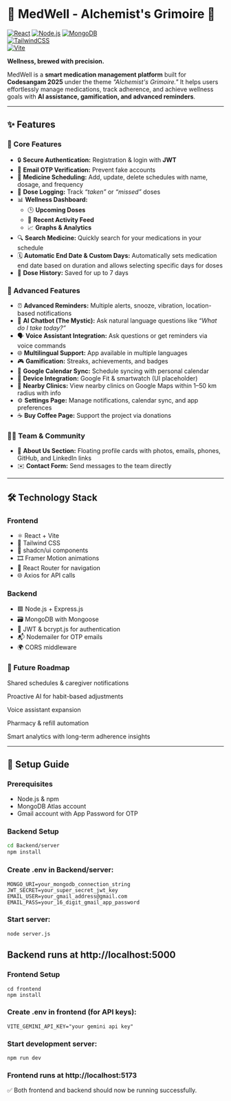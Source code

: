 # 💊 MedWell - Alchemist's Grimoire 🧪  

[![React](https://img.shields.io/badge/React-17.0.2-blue?logo=react&logoColor=white)](https://reactjs.org/) 
[![Node.js](https://img.shields.io/badge/Node.js-18.16.0-green?logo=node.js&logoColor=white)](https://nodejs.org/) 
[![MongoDB](https://img.shields.io/badge/MongoDB-6.0.7-brightgreen?logo=mongodb&logoColor=white)](https://www.mongodb.com/)  
[![TailwindCSS](https://img.shields.io/badge/TailwindCSS-3.3.3-blue?logo=tailwind-css&logoColor=white)](https://tailwindcss.com/)  
[![Vite](https://img.shields.io/badge/Vite-5.1.0-red?logo=vite&logoColor=white)](https://vitejs.dev/)  

**Wellness, brewed with precision.**

MedWell is a **smart medication management platform** built for **Codesangam 2025** under the theme *"Alchemist's Grimoire."* It helps users effortlessly manage medications, track adherence, and achieve wellness goals with **AI assistance, gamification, and advanced reminders**.  

---

## ✨ Features

### 🧱 Core Features
- 🔒 **Secure Authentication:** Registration & login with **JWT**  
- 📧 **Email OTP Verification:** Prevent fake accounts  
- 💊 **Medicine Scheduling:** Add, update, delete schedules with name, dosage, and frequency  
- 🧾 **Dose Logging:** Track *“taken”* or *“missed”* doses  
- 📊 **Wellness Dashboard:**  
  - 🕒 **Upcoming Doses**  
  - 🔄 **Recent Activity Feed**  
  - 📈 **Graphs & Analytics**  
- 🔍 **Search Medicine:** Quickly search for your medications in your schedule  
- 🗓️ **Automatic End Date & Custom Days:** Automatically sets medication end date based on duration and allows selecting specific days for doses  
- 📝 **Dose History:** Saved for up to 7 days  

### 🧠 Advanced Features
- ⏰ **Advanced Reminders:** Multiple alerts, snooze, vibration, location-based notifications  
- 🤖 **AI Chatbot (The Mystic):** Ask natural language questions like *“What do I take today?”*  
- 🗣️ **Voice Assistant Integration:** Ask questions or get reminders via voice commands  
- 🌐 **Multilingual Support:** App available in multiple languages  
- 🎮 **Gamification:** Streaks, achievements, and badges  
- 📅 **Google Calendar Sync:** Schedule syncing with personal calendar  
- 📱 **Device Integration:** Google Fit & smartwatch (UI placeholder)  
- 🏥 **Nearby Clinics:** View nearby clinics on Google Maps within 1–50 km radius with info  
- ⚙️ **Settings Page:** Manage notifications, calendar sync, and app preferences  
- ☕ **Buy Coffee Page:** Support the project via donations  

### 👩‍💻 Team & Community
- 🌟 **About Us Section:** Floating profile cards with photos, emails, phones, GitHub, and LinkedIn links  
- ✉️ **Contact Form:** Send messages to the team directly  

---

## 🛠️ Technology Stack

### Frontend
- ⚛️ React + Vite  
- 🎨 Tailwind CSS  
- 🧩 shadcn/ui components  
- 🎞️ Framer Motion animations  
- 🧭 React Router for navigation  
- 🌐 Axios for API calls  

### Backend
- 🟩 Node.js + Express.js  
- 🗃️ MongoDB with Mongoose  
- 🔐 JWT & bcrypt.js for authentication  
- 📬 Nodemailer for OTP emails  
- 🌍 CORS middleware

### 🎯 Future Roadmap
Shared schedules & caregiver notifications

Proactive AI for habit-based adjustments

Voice assistant expansion

Pharmacy & refill automation

Smart analytics with long-term adherence insights

---



## 🚀 Setup Guide

### Prerequisites
- Node.js & npm  
- MongoDB Atlas account  
- Gmail account with App Password for OTP  

### Backend Setup
```bash
cd Backend/server
npm install
```
### Create .env in Backend/server:
```
MONGO_URI=your_mongodb_connection_string
JWT_SECRET=your_super_secret_jwt_key
EMAIL_USER=your_gmail_address@gmail.com
EMAIL_PASS=your_16_digit_gmail_app_password
```
### Start server:
```
node server.js
```
## Backend runs at http://localhost:5000

### Frontend Setup
```
cd frontend
npm install
```

### Create .env in frontend (for API keys):
```
VITE_GEMINI_API_KEY="your gemini api key"
```

### Start development server:
```
npm run dev
```

### Frontend runs at http://localhost:5173

✅ Both frontend and backend should now be running successfully.

